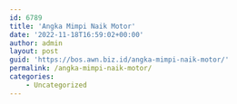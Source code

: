 ```yaml
---
id: 6789
title: 'Angka Mimpi Naik Motor'
date: '2022-11-18T16:59:02+00:00'
author: admin
layout: post
guid: 'https://bos.awn.biz.id/angka-mimpi-naik-motor/'
permalink: /angka-mimpi-naik-motor/
categories:
    - Uncategorized
---
```


